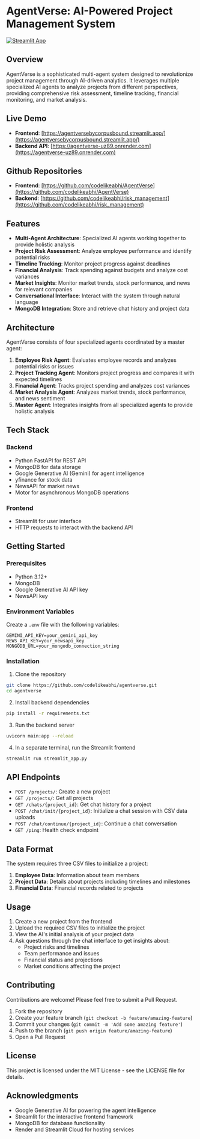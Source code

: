 # AgentVerse: AI-Powered Project Management System

[![Streamlit App](https://static.streamlit.io/badges/streamlit_badge_black_white.svg)](https://agentversebycorpusbound.streamlit.app/)

## Overview

AgentVerse is a sophisticated multi-agent system designed to revolutionize project management through AI-driven analytics. It leverages multiple specialized AI agents to analyze projects from different perspectives, providing comprehensive risk assessment, timeline tracking, financial monitoring, and market analysis.

## Live Demo

- **Frontend**: [https://agentversebycorpusbound.streamlit.app/](https://agentversebycorpusbound.streamlit.app/)
- **Backend API**: [https://agentverse-uz89.onrender.com](https://agentverse-uz89.onrender.com)

## Github Repositories

- **Frontend**: [https://github.com/codelikeabhi/AgentVerse](https://github.com/codelikeabhi/AgentVerse)
- **Backend**: [https://github.com/codelikeabhi/risk_management](https://github.com/codelikeabhi/risk_management)

## Features

- **Multi-Agent Architecture**: Specialized AI agents working together to provide holistic analysis
- **Project Risk Assessment**: Analyze employee performance and identify potential risks
- **Timeline Tracking**: Monitor project progress against deadlines
- **Financial Analysis**: Track spending against budgets and analyze cost variances
- **Market Insights**: Monitor market trends, stock performance, and news for relevant companies
- **Conversational Interface**: Interact with the system through natural language
- **MongoDB Integration**: Store and retrieve chat history and project data

## Architecture

AgentVerse consists of four specialized agents coordinated by a master agent:

1. **Employee Risk Agent**: Evaluates employee records and analyzes potential risks or issues
2. **Project Tracking Agent**: Monitors project progress and compares it with expected timelines
3. **Financial Agent**: Tracks project spending and analyzes cost variances
4. **Market Analysis Agent**: Analyzes market trends, stock performance, and news sentiment
5. **Master Agent**: Integrates insights from all specialized agents to provide holistic analysis

## Tech Stack

### Backend
- Python FastAPI for REST API
- MongoDB for data storage
- Google Generative AI (Gemini) for agent intelligence
- yfinance for stock data
- NewsAPI for market news
- Motor for asynchronous MongoDB operations

### Frontend
- Streamlit for user interface
- HTTP requests to interact with the backend API

## Getting Started

### Prerequisites

- Python 3.12+
- MongoDB
- Google Generative AI API key
- NewsAPI key

### Environment Variables

Create a `.env` file with the following variables:

```
GEMINI_API_KEY=your_gemini_api_key
NEWS_API_KEY=your_newsapi_key
MONGODB_URL=your_mongodb_connection_string
```

### Installation

1. Clone the repository
```bash
git clone https://github.com/codelikeabhi/agentverse.git
cd agentverse
```

2. Install backend dependencies
```bash
pip install -r requirements.txt
```

3. Run the backend server
```bash
uvicorn main:app --reload
```

4. In a separate terminal, run the Streamlit frontend
```bash
streamlit run streamlit_app.py
```

## API Endpoints

- `POST /projects/`: Create a new project
- `GET /projects/`: Get all projects
- `GET /chats/{project_id}`: Get chat history for a project
- `POST /chat/init/{project_id}`: Initialize a chat session with CSV data uploads
- `POST /chat/continue/{project_id}`: Continue a chat conversation
- `GET /ping`: Health check endpoint

## Data Format

The system requires three CSV files to initialize a project:

1. **Employee Data**: Information about team members
2. **Project Data**: Details about projects including timelines and milestones
3. **Financial Data**: Financial records related to projects

## Usage

1. Create a new project from the frontend
2. Upload the required CSV files to initialize the project
3. View the AI's initial analysis of your project data
4. Ask questions through the chat interface to get insights about:
   - Project risks and timelines
   - Team performance and issues
   - Financial status and projections
   - Market conditions affecting the project

## Contributing

Contributions are welcome! Please feel free to submit a Pull Request.

1. Fork the repository
2. Create your feature branch (`git checkout -b feature/amazing-feature`)
3. Commit your changes (`git commit -m 'Add some amazing feature'`)
4. Push to the branch (`git push origin feature/amazing-feature`)
5. Open a Pull Request

## License

This project is licensed under the MIT License - see the LICENSE file for details.

## Acknowledgments

- Google Generative AI for powering the agent intelligence
- Streamlit for the interactive frontend framework
- MongoDB for database functionality
- Render and Streamlit Cloud for hosting services
